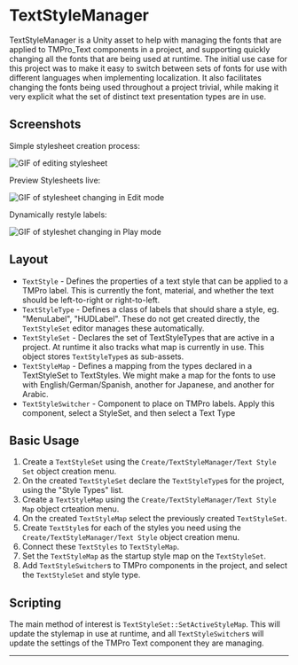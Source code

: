 TextStyleManager
================

TextStyleManager is a Unity asset to help with managing the fonts that are applied to TMPro_Text components in a project, and supporting quickly changing all the fonts that are being used at runtime. The initial use case for this project was to make it easy to switch between sets of fonts for use with different languages when implementing localization. It also facilitates changing the fonts being used throughout a project trivial, while making it very explicit what the set of distinct text presentation types are in use.

Screenshots
-----------

Simple stylesheet creation process:

![GIF of editing stylesheet](https://i.imgur.com/m9zfGWC.gif)

Preview Stylesheets live:

![GIF of stylesheet changing in Edit mode](https://i.imgur.com/fqkv5lq.gif)

Dynamically restyle labels:

![GIF of styleshet changing in Play mode](https://i.imgur.com/rjdpLfF.gif)

Layout
------

* `TextStyle` - Defines the properties of a text style that can be applied to a TMPro label. This is currently the font, material, and whether the text should be left-to-right or right-to-left.
* `TextStyleType` - Defines a class of labels that should share a style, eg. "MenuLabel", "HUDLabel". These do not get created directly, the `TextStyleSet` editor manages these automatically.
* `TextStyleSet` - Declares the set of TextStyleTypes that are active in a project. At runtime it also tracks what map is currently in use. This object stores `TextStyleType`s as sub-assets.
* `TextStyleMap` - Defines a mapping from the types declared in a TextStyleSet to TextStyles. We might make a map for the fonts to use with English/German/Spanish, another for Japanese, and another for Arabic.
* `TextStyleSwitcher` - Component to place on TMPro labels. Apply this component, select a StyleSet, and then select a Text Type

Basic Usage
-----------

1. Create a `TextStyleSet` using the `Create/TextStyleManager/Text Style Set` object creation menu.
2. On the created `TextStyleSet` declare the `TextStyleType`s for the project, using the "Style Types" list.
3. Create a `TextStyleMap` using the `Create/TextStyleManager/Text Style Map` object crteation menu.
4. On the created `TextStyleMap` select the previously created `TextStyleSet`.
5. Create `TextStyle`s for each of the styles you need using the `Create/TextStyleManager/Text Style` object creation menu.
6. Connect these `TextStyles` to `TextStyleMap`.
7. Set the `TextStyleMap` as the startup style map on the `TextStyleSet`.
8. Add `TextStyleSwitcher`s to TMPro components in the project, and select the `TextStyleSet` and style type.

Scripting
---------

The main method of interest is `TextStyleSet::SetActiveStyleMap`. This will update the stylemap in use at runtime, and all `TextStyleSwitcher`s will update the settings of the TMPro Text component they are managing.

-----------------------------------

<!--<a href="http://patreon.com/pulponitemakes/"><img src="https://c5.patreon.com/external/logo/become_a_patron_button.png" width="15%" height="15%"></a>-->

